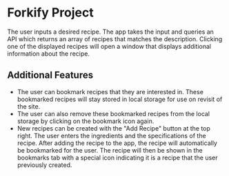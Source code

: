 # Forkify Project
The user inputs a desired recipe. The app takes the input and queries an API which returns an array of recipes that matches the description. Clicking one of the displayed recipes will open a window that displays additional information about the recipe.

## Additional Features
* The user can bookmark recipes that they are interested in. These bookmarked recipes will stay stored in local storage for use on revisit of the site.
* The user can also remove these bookmarked recipes from the local storage by clicking on the bookmark icon again.
* New recipes can be created with the "Add Recipe" button at the top right. The user enters the ingredients and the specifications of the recipe. After adding the recipe to the app, the recipe will automatically be bookmarked for the user. The recipe will then be shown in the bookmarks tab with a special icon indicating it is a recipe that the user previously created.
